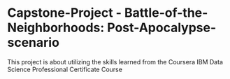 # Capstone-Project - Battle-of-the-Neighborhoods: Post-Apocalypse-scenario
This project is about utilizing the skills  learned from the Coursera IBM Data Science Professional Certificate Course
